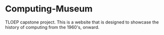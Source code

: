 # Computing-Museum
TLOEP capstone project. This is a website that is designed to showcase the history of computing from the 1960's, onward.
